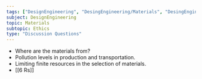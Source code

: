 ```yaml
---
tags: ["DesignEngineering", "DesingEngineering/Materials", "DesingEngineering/Materials/Ethics"]
subject: DesignEngineering
topic: Materials
subtopic: Ethics
type: "Discussion Questions"
---
```

 
 - Where are the materials from?
 - Pollution levels in production and transportation.
 - Limiting finite resources in the selection of materials.
 - [[6 Rs]]